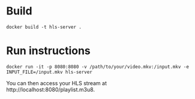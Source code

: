 # Build
```shell
docker build -t hls-server .
```
# Run instructions
```shell
docker run -it -p 8080:8080 -v /path/to/your/video.mkv:/input.mkv -e INPUT_FILE=/input.mkv hls-server
```
You can then access your HLS stream at http://localhost:8080/playlist.m3u8.
